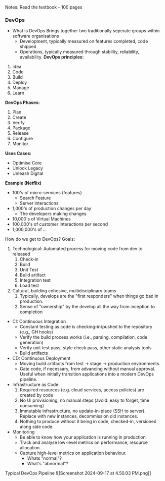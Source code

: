 Notes:
Read the textbook - 100 pages

### DevOps
* What is DevOps
Brings together two traditionally seperate groups within software organisations
	* Development, typically measured on features completed, code shipped
	* Operations, typically measured through stability, reliability, availability. 
**DevOps principles:**
1. Idea
2. Code
3. Build
4. Deploy
5. Manage
6. Learn

**DevOps Phases:**
1. Plan
2. Create
3. Verify
4. Package
5. Release
6. Configure
7. Monitor

**Uses Cases:**
* Optimise Core
* Unlock Legacy
* Unleash Digital

**Example (Netflix)**
* 100's of micro-services (features)
	* Search Feature
	* Server interactions
* 1,000's of production changes per day
	* The developers making changes
* 10,000's of Virtual Machines
* 100,000's of customer interactions per second
* 1,000,000's of ...

How do we get to DevOps?
Goals:
1. Technological: Automated process for moving code from dev to released
	1. Check-in
	2. Build
	3. Unit Test
	4. Build artifact
	5. Integration test
	6. Load test
2. Cultural, building cohesive, multidisciplinary teams
	1. Typically, develops are the "first responders" when things go bad in production.
	2. Sense of "ownership" by the develop all the way from inception to completion


* CI: Continuous Integration
	* Constant testing as code is checking-in/pushed to the repository (e.g., GH hooks)
	* Verify the build process works (i.e., parsing, compilation, code generation)
	* Verify unit test pass, style check pass, other static analysis tools
	* Build artifacts 
* CD: Continuous Deployment
	* Moving build artifacts from test -> stage -> production environments.
	* Gate code, if necessary, from advancing without manual approval. Useful when initially transition applications into a modern DevOps pipeline. 
* Infrastructure as Code
	1. Required resources (e.g. cloud services, access policies) are created by code
	2. No UI provisioning, no manual steps (avoid: easy to forget, time consuming)
	3. Immutable infrastructure, no update-in-place (SSH to server). Replace with new instances, decommission old instances.
	4. Nothing to produce without it being in code, checked-in, versioned along side code.
* Monitoring
	* Be able to know how your application is running in production
	* Track and analyse low-level metrics on performance, resource allocation.
	* Capture high-level metrics on application behaviour.
		* Whats "normal"?
		* What's "abnormal"?

Typical DevOps Pipeline
![[Screenshot 2024-09-17 at 4.50.03 PM.png]]